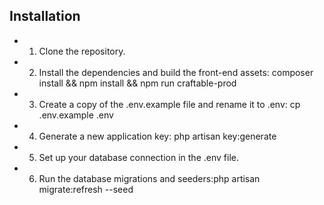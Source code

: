 ## Installation

- 1. Clone the repository.
- 2. Install the dependencies and build the front-end assets: composer install && npm install && npm run craftable-prod
- 3. Create a copy of the .env.example file and rename it to .env: cp .env.example .env
- 4. Generate a new application key: php artisan key:generate
- 5. Set up your database connection in the .env file.
- 6. Run the database migrations and seeders:php artisan migrate:refresh --seed